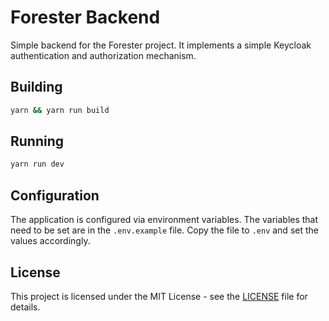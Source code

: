 # Forester Backend

Simple backend for the Forester project. It implements a simple Keycloak
authentication and authorization mechanism.

## Building

```bash
yarn && yarn run build
```

## Running

```bash
yarn run dev
```

## Configuration

The application is configured via environment variables. The variables that
need to be set are in the `.env.example` file. Copy the file to `.env` and set the
values accordingly.

## License

This project is licensed under the MIT License - see the [LICENSE](LICENSE) file
for details.
